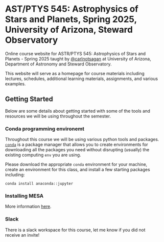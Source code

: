 # AST/PTYS 545: Astrophysics of Stars and Planets, Spring 2025, University of Arizona, Steward Observatory


Online course website for ASTR/PTYS 545: Astrophysics of Stars and Planets - Spring 2025 taught by [@carlnotsagan](https://carlnotsagan.github.io/) at University of Arizona, Department of Astronomy and Steward Observatory. 

This website will serve as a homepage for course materials including lectures, schedules, additional learning materials, assignments, and various examples. 


## Getting Started

Below are some details about getting started with some of the tools and resources we will be using throughout the semester.

### Conda programming environemt

Throughout this course we will be using various python tools and packages. [`conda`](https://docs.conda.io/projects/conda/en/latest/user-guide/install/index.html) is a package manager that allows you to create environments for downloading all the packages you need without disrupting (usually) the existing computing `env` you are using. 

Please download the appropriate `conda` environment for your machine, create an environment for this class, and install a few starting packages including:

```
conda install anaconda::jupyter
```

### Installing MESA

More information [here](https://docs.mesastar.org/en/24.08.1/quickstart.html).


### Slack

There is a slack workspace for this course, let me know if you did not receive an invite! 


